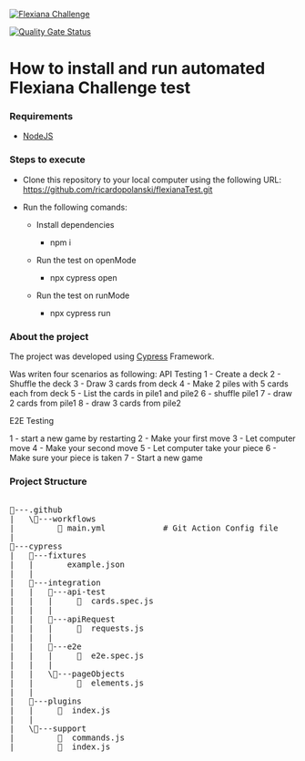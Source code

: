 [![Flexiana Challenge](https://github.com/ricardopolanski/flexianaTest/actions/workflows/main.yml/badge.svg)](https://github.com/ricardopolanski/flexianaTest/actions/workflows/main.yml)

[![Quality Gate Status](https://sonarcloud.io/api/project_badges/measure?project=ricardopolanski_flexianaTest&metric=alert_status)](https://sonarcloud.io/summary/new_code?id=ricardopolanski_flexianaTest)



<H1>How to install and run automated Flexiana Challenge test</h1>

<h3>Requirements</h3>

- [NodeJS](https://nodejs.org/en/download/ "NodeJS")

<h3>Steps to execute</h3>

- Clone this repository to your local computer using the following URL: https://github.com/ricardopolanski/flexianaTest.git
- Run the following comands:

	- Install dependencies
		- npm i

	- Run the test on openMode
		- npx cypress open

	- Run the test on runMode
		- npx cypress run


<h3>About the project</h3>

The project was developed using [Cypress](https://www.npmjs.com/package/cypress "Cypress") Framework.
 
Was writen four scenarios as following:
API Testing
  1 - Create a deck
  2 - Shuffle the deck
  3 - Draw 3 cards from deck
  4 - Make 2 piles with 5 cards each from deck
  5 - List the cards in pile1 and pile2
  6 - shuffle pile1
  7 - draw 2 cards from pile1
  8 - draw 3 cards from pile2

E2E Testing

  1 - start a new game by restarting
  2 - Make your first move
  3 - Let computer move
  4 - Make your second move
  5 - Let computer take your piece
  6 - Make sure your piece is taken
  7 - Start a new game

  
<h3>Project Structure</h3>

<pre>

📂---.github
|   \📂---workflows
|         📜 main.yml			# Git Action Config file
|
📂---cypress
|   📂---fixtures
|   |       example.json
|   |
|   📂---integration
|   |   📂---api-test
|   |   |     📜  cards.spec.js
|   |   |
|   |   📂---apiRequest
|   |   |     📜  requests.js
|   |   |
|   |   📂---e2e
|   |   |     📜  e2e.spec.js
|   |   |
|   |   \📂---pageObjects
|   |         📜  elements.js
|   |
|   📂---plugins
|   |     📜  index.js
|   |
|   \📂---support
|         📜  commands.js
|         📜  index.js

</pre>
